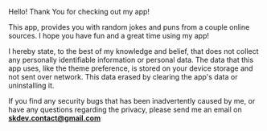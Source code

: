 Hello! Thank You for checking out my app!

This app, provides you with random jokes and puns from a couple online sources. I hope you have fun and a great time using my app!

I hereby state, to the best of my knowledge and belief, that does not collect any personally identifiable information or personal data. 
The data that this app uses, like the theme preference, is stored on your device storage and not sent over network. This data erased by clearing the app's data or uninstalling it.

If you find any security bugs that has been inadvertently caused by me, or have any questions regarding the privacy, please send me an email on **skdev.contact@gmail.com**
